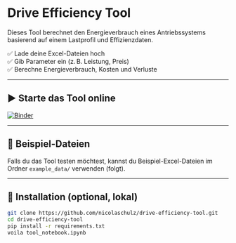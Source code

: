 # Drive Efficiency Tool

Dieses Tool berechnet den Energieverbrauch eines Antriebssystems basierend auf einem Lastprofil und Effizienzdaten.

✅ Lade deine Excel-Dateien hoch  
✅ Gib Parameter ein (z. B. Leistung, Preis)  
✅ Berechne Energieverbrauch, Kosten und Verluste

---

## ▶️ Starte das Tool online

[![Binder](https://mybinder.org/badge_logo.svg)](https://mybinder.org/v2/gh/nicolaschulz/drive-efficiency-tool/main?urlpath=voila/render/energy_calculator1.ipynb)

---

## 📂 Beispiel-Dateien

Falls du das Tool testen möchtest, kannst du Beispiel-Excel-Dateien im Ordner `example_data/` verwenden (folgt).

---

## 🧰 Installation (optional, lokal)

```bash
git clone https://github.com/nicolaschulz/drive-efficiency-tool.git
cd drive-efficiency-tool
pip install -r requirements.txt
voila tool_notebook.ipynb
